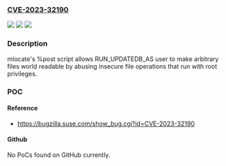 ### [CVE-2023-32190](https://cve.mitre.org/cgi-bin/cvename.cgi?name=CVE-2023-32190)
![](https://img.shields.io/static/v1?label=Product&message=openSUSE%20Tumbleweed&color=blue)
![](https://img.shields.io/static/v1?label=Version&message=%3F%3C%200.26-37.1%20&color=brighgreen)
![](https://img.shields.io/static/v1?label=Vulnerability&message=n%2Fa&color=brighgreen)

### Description

mlocate's %post script allows RUN_UPDATEDB_AS user to make arbitrary files world readable by abusing insecure file operations that run with root privileges.

### POC

#### Reference
- https://bugzilla.suse.com/show_bug.cgi?id=CVE-2023-32190

#### Github
No PoCs found on GitHub currently.

